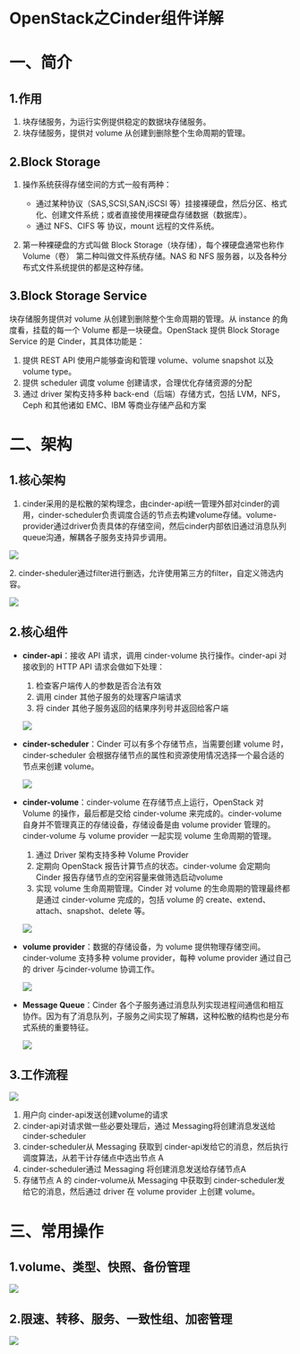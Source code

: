 # OpenStack之Cinder组件详解

# 一、简介

## 1.作用

1. 块存储服务，为运行实例提供稳定的数据块存储服务。
2. 块存储服务，提供对 volume 从创建到删除整个生命周期的管理。

## 2.Block Storage

1. 操作系统获得存储空间的方式一般有两种：

   - 通过某种协议（SAS,SCSI,SAN,iSCSI 等）挂接裸硬盘，然后分区、格式化、创建文件系统；或者直接使用裸硬盘存储数据（数据库）。
   - 通过 NFS、CIFS 等 协议，mount 远程的文件系统。
2. 第一种裸硬盘的方式叫做 Block Storage（块存储），每个裸硬盘通常也称作 Volume（卷） 第二种叫做文件系统存储。NAS 和 NFS 服务器，以及各种分布式文件系统提供的都是这种存储。

## 3.Block Storage Service

块存储服务提供对 volume 从创建到删除整个生命周期的管理。从 instance 的角度看，挂载的每一个 Volume 都是一块硬盘。OpenStack 提供 Block Storage Service 的是 Cinder，其具体功能是：

1. 提供 REST API 使用户能够查询和管理 volume、volume snapshot 以及 volume type。
2. 提供 scheduler 调度 volume 创建请求，合理优化存储资源的分配
3. 通过 driver 架构支持多种 back-end（后端）存储方式，包括 LVM，NFS，Ceph 和其他诸如 EMC、IBM 等商业存储产品和方案

# 二、架构

## 1.核心架构

1. cinder采用的是松散的架构理念，由cinder-api统一管理外部对cinder的调用，cinder-scheduler负责调度合适的节点去构建volume存储。volume-provider通过driver负责具体的存储空间，然后cinder内部依旧通过消息队列queue沟通，解耦各子服务支持异步调用。

![](assets/image-20221127212437564-20230610173810-mnxbk4y.png)

2\. cinder-sheduler通过filter进行删选，允许使用第三方的filter，自定义筛选内容。

![](assets/image-20221127212444515-20230610173810-hhpblxy.png)

## 2.核心组件

- **cinder-api**：接收 API 请求，调用 cinder-volume 执行操作。cinder-api 对接收到的 HTTP API 请求会做如下处理：

  1. 检查客户端传人的参数是否合法有效
  2. 调用 cinder 其他子服务的处理客户端请求
  3. 将 cinder 其他子服务返回的结果序列号并返回给客户端

  ![](assets/image-20221127212453162-20230610173810-5trdf4b.png)
- **cinder-scheduler**：Cinder 可以有多个存储节点，当需要创建 volume 时，cinder-scheduler 会根据存储节点的属性和资源使用情况选择一个最合适的节点来创建 volume。

  ![](assets/image-20221127212500302-20230610173810-fck4ebt.png)
- **cinder-volume**：cinder-volume 在存储节点上运行，OpenStack 对 Volume 的操作，最后都是交给 cinder-volume 来完成的。cinder-volume 自身并不管理真正的存储设备，存储设备是由 volume provider 管理的。cinder-volume 与 volume provider 一起实现 volume 生命周期的管理。

  1. 通过 Driver 架构支持多种 Volume Provider
  2. 定期向 OpenStack 报告计算节点的状态。cinder-volume 会定期向 Cinder 报告存储节点的空闲容量来做筛选启动volume
  3. 实现 volume 生命周期管理。Cinder 对 volume 的生命周期的管理最终都是通过 cinder-volume 完成的，包括 volume 的 create、extend、attach、snapshot、delete 等。

  ![](assets/image-20221127212508867-20230610173810-c4tpagh.png)
- **volume provider**：数据的存储设备，为 volume 提供物理存储空间。 cinder-volume 支持多种 volume provider，每种 volume provider 通过自己的 driver 与cinder-volume 协调工作。

  ![](assets/image-20221127212516616-20230610173810-ylh95y0.png)
- **Message Queue**：Cinder 各个子服务通过消息队列实现进程间通信和相互协作。因为有了消息队列，子服务之间实现了解耦，这种松散的结构也是分布式系统的重要特征。

  ![](assets/image-20221127212524062-20230610173810-tprjg37.png)

## 3.工作流程

![](assets/image-20221127212531401-20230610173810-2ahvyif.png)

1. 用户向 cinder-api发送创建volume的请求
2. cinder-api对请求做一些必要处理后，通过 Messaging将创建消息发送给cinder-scheduler
3. cinder-scheduler从 Messaging 获取到 cinder-api发给它的消息，然后执行调度算法，从若干计存储点中选出节点 A
4. cinder-scheduler通过 Messaging 将创建消息发送给存储节点A
5. 存储节点 A 的 cinder-volume从 Messaging 中获取到 cinder-scheduler发给它的消息，然后通过 driver 在 volume provider 上创建 volume。

# 三、常用操作

## 1.volume、类型、快照、备份管理

![](assets/image-20221127212539476-20230610173810-w0vidj6.png)

## 2.限速、转移、服务、一致性组、加密管理

![](assets/image-20221127212546069-20230610173810-4uobpmq.png)
